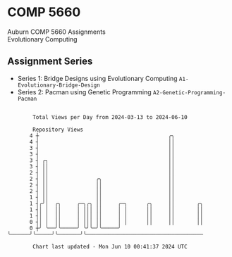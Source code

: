 # COMP 5660
Auburn COMP 5660 Assignments  
Evolutionary Computing

## Assignment Series
- Series 1: Bridge Designs using Evolutionary Computing `A1-Evolutionary-Bridge-Design`
- Series 2: Pacman using Genetic Programming `A2-Genetic-Programming-Pacman`

```

        Total Views per Day from 2024-03-13 to 2024-06-10

        Repository Views
       4 ┼                                         ╭╮
       4 ┤                                         ││
       3 ┤                                         ││
       3 ┤                                         ││
       3 ┤ ╭╮                                      ││
       3 ┤ ││                                      ││
       2 ┤ ││                                      ││
       2 ┤ ││               ╭╮                     ││
       2 ┤ ││               ││                     ││
       2 ┤ ││               ││                     ││
       1 ┤ ││               ││                     ││
       1 ┤╭╯│  ╭╮     ╭─╮╭╮ ││     ╭─╮      ╭╮     ││       ╭╮
       1 ┤│ │  ││     │ │││ ││     │ │      ││     ││       ││
       1 ┤│ │  ││     │ │││ ││     │ │      ││     ││       ││
       0 ┤│ │  ││     │ │││ ││     │ │      ││     ││       ││
       0 ┼╯ ╰──╯╰─────╯ ╰╯╰─╯╰─────╯ ╰──────╯╰─────╯╰───────╯╰─────────────────────────────────────

        Chart last updated - Mon Jun 10 00:41:37 2024 UTC
        
```
